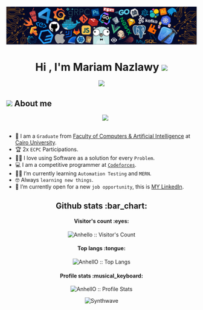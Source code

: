 ![Github Banner](https://github.com/Jaydeep-Yadav/Jaydeep-Yadav/blob/main/banner.png)


<h1 align="center">Hi , I'm Mariam Nazlawy <img src="https://media.giphy.com/media/hvRJCLFzcasrR4ia7z/giphy.gif" width="35"></h1>
<p align="center">
  <a href="https://github.com/DenverCoder1/readme-typing-svg"><img src="https://readme-typing-svg.herokuapp.com?font=Time+New+Roman&color=%23C8BE25&size=25&center=true&vCenter=true&width=600&height=100&lines=Software+Engineer;Computer+Science+Graduate;Always+learning+new+things"></a>
</p>



## <picture><img src = "https://github.com/7oSkaaa/7oSkaaa/blob/main/Images/about_me.gif?raw=true" width = 50px></picture> About me

<picture> <img align="right" src="https://github.com/7oSkaaa/7oSkaaa/blob/main/Images/Right_Side.gif?raw=true" width = 250px></picture>

<br><br>

- :school: I am a `Graduate` from [Faculty of Computers & Artificial Intelligence](http://newecom.fci-cu.edu.eg/#/) at [Cairo University](https://cu.edu.eg/Home).
- :trophy: 2x `ECPC` Participations.  
- :technologist: I love using Software as a solution for every `Problem`.
- :computer: I am a competitive programmer at [`Codeforces`](https://codeforces.com/profile/Mariam_Nazlawy).
- :student: I’m currently learning `Automation Testing` and `MERN`.
- :nerd_face: Always `learning new things`.
- :thinking: I’m currently open for a new `job opportunity`, this is [MY LinkedIn](https://www.linkedin.com/in/mariam-nzlawy-5bb616205/).
<be>
<h2 align="center">Github stats :bar_chart:</h2>

<h4 align="center">Visitor's count :eyes:</h4>

<p align="center"><img src="https://profile-counter.glitch.me/{Mariam-nazlawy}/count.svg" alt="Anhello :: Visitor's Count" /></p>

<h4 align="center">Top langs :tongue:</h4>

<p align="center"><img src="https://github-readme-stats.vercel.app/api/top-langs/?username=Mariam-nazlawy&langs_count=10&theme=tokyonight&layout=compact" alt="AnhellO :: Top Langs" /></p>

<h4 align="center">Profile stats :musical_keyboard:</h4>

<p align="center"><img src="https://github-readme-stats.vercel.app/api?username=Mariam-nazlawy&show_icons=true&theme=synthwave" alt="AnhellO :: Profile Stats" /></p>

<p align="center"><img src="https://thumbs.gfycat.com/GoodnaturedFondGaur-size_restricted.gif" alt="Synthwave" height="300" width="500"></p>

<!--
**Mariam-Nazlawy/Mariam-nazlawy** is a ✨ _special_ ✨ repository because its `README.md` (this file) appears on your GitHub profile.

Here are some ideas to get you started:

- 🔭 I’m currently working on ...
- 🌱 I’m currently learning ...
- 👯 I’m looking to collaborate on ...
- 🤔 I’m looking for help with ...
- 💬 Ask me about ...
- 📫 How to reach me: ...
- 😄 Pronouns: ...
- ⚡ Fun fact: ...
-->
